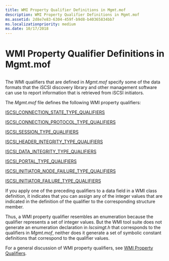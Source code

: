 ```yaml
---
title: WMI Property Qualifier Definitions in Mgmt.mof
description: WMI Property Qualifier Definitions in Mgmt.mof
ms.assetid: 2d8e7e83-6304-459f-b9d8-b40365834bb7
ms.localizationpriority: medium
ms.date: 10/17/2018
---
```


# WMI Property Qualifier Definitions in Mgmt.mof


## <span id="ddk_wmi_property_qualifier_definitions_in_mgmt_mof_kr"></span><span id="DDK_WMI_PROPERTY_QUALIFIER_DEFINITIONS_IN_MGMT_MOF_KR"></span>


The WMI qualifiers that are defined in *Mgmt.mof* specify some of the data formats that the iSCSI discovery library and other management software can use to report information that is retrieved from iSCSI initiators.

The *Mgmt.mof* file defines the following WMI property qualifiers:

[ISCSI\_CONNECTION\_STATE\_TYPE\_QUALIFIERS](iscsi-connection-state-type-qualifiers.md)

[ISCSI\_CONNECTION\_PROTOCOL\_TYPE\_QUALIFIERS](iscsi-connection-protocol-type-qualifiers.md)

[ISCSI\_SESSION\_TYPE\_QUALIFIERS](iscsi-session-type-qualifiers.md)

[ISCSI\_HEADER\_INTEGRITY\_TYPE\_QUALIFIERS](iscsi-header-integrity-type-qualifiers.md)

[ISCSI\_DATA\_INTEGRITY\_TYPE\_QUALIFIERS](iscsi-data-integrity-type-qualifiers.md)

[ISCSI\_PORTAL\_TYPE\_QUALIFIERS](iscsi-portal-type-qualifiers.md)

[ISCSI\_INITIATOR\_NODE\_FAILURE\_TYPE\_QUALIFIERS](iscsi-initiator-node-failure-type-qualifiers.md)

[ISCSI\_INITIATOR\_FAILURE\_TYPE\_QUALIFIERS](iscsi-initiator-failure-type-qualifiers.md)

If you apply one of the preceding qualifiers to a data field in a WMI class definition, it indicates that you can assign any of the integer values that are indicated in the definition of the qualifier to the corresponding structure member.

Thus, a WMI property qualifier resembles an enumeration because the qualifier represents a set of integer values. But the WMI tool suite does not generate an enumeration declaration in *Iscsimgt.h* that corresponds to the qualifiers in *Mgmt.mof*, neither does it generate a set of symbolic constant definitions that correspond to the qualifier values.

For a general discussion of WMI property qualifiers, see [WMI Property Qualifiers](https://msdn.microsoft.com/library/windows/hardware/ff566365).

 

 





